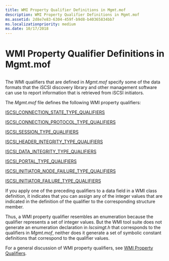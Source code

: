 ```yaml
---
title: WMI Property Qualifier Definitions in Mgmt.mof
description: WMI Property Qualifier Definitions in Mgmt.mof
ms.assetid: 2d8e7e83-6304-459f-b9d8-b40365834bb7
ms.localizationpriority: medium
ms.date: 10/17/2018
---
```


# WMI Property Qualifier Definitions in Mgmt.mof


## <span id="ddk_wmi_property_qualifier_definitions_in_mgmt_mof_kr"></span><span id="DDK_WMI_PROPERTY_QUALIFIER_DEFINITIONS_IN_MGMT_MOF_KR"></span>


The WMI qualifiers that are defined in *Mgmt.mof* specify some of the data formats that the iSCSI discovery library and other management software can use to report information that is retrieved from iSCSI initiators.

The *Mgmt.mof* file defines the following WMI property qualifiers:

[ISCSI\_CONNECTION\_STATE\_TYPE\_QUALIFIERS](iscsi-connection-state-type-qualifiers.md)

[ISCSI\_CONNECTION\_PROTOCOL\_TYPE\_QUALIFIERS](iscsi-connection-protocol-type-qualifiers.md)

[ISCSI\_SESSION\_TYPE\_QUALIFIERS](iscsi-session-type-qualifiers.md)

[ISCSI\_HEADER\_INTEGRITY\_TYPE\_QUALIFIERS](iscsi-header-integrity-type-qualifiers.md)

[ISCSI\_DATA\_INTEGRITY\_TYPE\_QUALIFIERS](iscsi-data-integrity-type-qualifiers.md)

[ISCSI\_PORTAL\_TYPE\_QUALIFIERS](iscsi-portal-type-qualifiers.md)

[ISCSI\_INITIATOR\_NODE\_FAILURE\_TYPE\_QUALIFIERS](iscsi-initiator-node-failure-type-qualifiers.md)

[ISCSI\_INITIATOR\_FAILURE\_TYPE\_QUALIFIERS](iscsi-initiator-failure-type-qualifiers.md)

If you apply one of the preceding qualifiers to a data field in a WMI class definition, it indicates that you can assign any of the integer values that are indicated in the definition of the qualifier to the corresponding structure member.

Thus, a WMI property qualifier resembles an enumeration because the qualifier represents a set of integer values. But the WMI tool suite does not generate an enumeration declaration in *Iscsimgt.h* that corresponds to the qualifiers in *Mgmt.mof*, neither does it generate a set of symbolic constant definitions that correspond to the qualifier values.

For a general discussion of WMI property qualifiers, see [WMI Property Qualifiers](https://msdn.microsoft.com/library/windows/hardware/ff566365).

 

 





